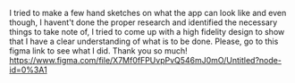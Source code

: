I tried to make a few hand sketches on what the app can look like and even though, I havent't done the proper research and identified the necessary things to take note of, I tried to come up with a high fidelity design to show that I have a clear understanding of what is to be done.
Please, go to this figma link to see what I did. Thank you so much!
https://www.figma.com/file/X7Mf0fFPUvpPvQ546mJ0mO/Untitled?node-id=0%3A1
